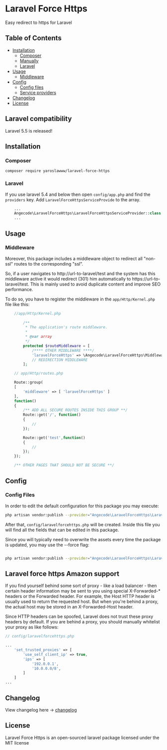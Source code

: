 # Laravel Force Https

Easy redirect to https for Laravel


## Table of Contents

- <a href="#installation">Installation</a>
    - <a href="#composer">Composer</a>
    - <a href="#manually">Manually</a>
    - <a href="#laravel">Laravel</a>
- <a href="#usage">Usage</a>
    - <a href="#middleware">Middleware</a>
- <a href="#config">Config</a>
    - <a href="#config-files">Config files</a>
    - <a href="#service-providers">Service providers</a>
- <a href="#changelog">Changelog</a>
- <a href="#license">License</a>

## Laravel compatibility

Laravel 5.5 is released!

## Installation

### Composer

    composer require yaroslawww/laravel-force-https
    
### Laravel

If you use laravel 5.4 and below then open `config/app.php` and find the `providers` key. Add `LaravelForceHttpsServiceProvide` to the array.

```php
	...
	Angecode\LaravelForceHttps\LaravelForceHttpsServiceProvider::class,
	...
```

## Usage

### Middleware

Moreover, this package includes a middleware object to redirect all "non-ssl" routes to the corresponding "ssl".

So, if a user navigates to http://url-to-laravel/test and the system has this middleware active it would redirect (301) him automatically to https://url-to-laravel/test. This is mainly used to avoid duplicate content and improve SEO performance.

To do so, you have to register the middleware in the `app/Http/Kernel.php` file like this:

```php
    //app/Http/Kernel.php
	
		/**
		 * The application's route middleware.
		 *
		 * @var array
		 */
		protected $routeMiddleware = [
			/**** OTHER MIDDLEWARE ****/
			'laravelForceHttps' => \Angecode\LaravelForceHttps\Middleware\LaravelForceHttpsMiddlewareRedirect::class,
			// REDIRECTION MIDDLEWARE
		];

```


```php
	// app/Http/routes.php

	Route::group(
	[
		'middleware' => [ 'laravelForceHttps' ]
	],
	function()
	{
		/** ADD ALL SECURE ROUTES INSIDE THIS GROUP **/
		Route::get('/', function()
		{
			//
		});

		Route::get('test',function()
		{
			//
		});
	});

	/** OTHER PAGES THAT SHOULD NOT BE SECURE **/

```

## Config

### Config Files

In order to edit the default configuration for this package you may execute:

```sh
php artisan vendor:publish --provider="Angecode\LaravelForceHttps\LaravelForceHttpsServiceProvider"
```

After that, `config/laravelforcehttps.php` will be created. Inside this file you will find all the fields that can be edited in this package.


Since you will typically need to overwrite the assets every time the package is updated, you may use the --force flag:
```sh

php artisan vendor:publish --provider="Angecode\LaravelForceHttps\LaravelForceHttpsServiceProvider" --force

```

## Laravel force https Amazon support 
If you find yourself behind some sort of proxy - like a load balancer - then certain header information may be sent to you using special X-Forwarded-* headers or the Forwarded header. For example, the Host HTTP header is usually used to return the requested host. But when you're behind a proxy, the actual host may be stored in an X-Forwarded-Host header.

Since HTTP headers can be spoofed, Laravel does not trust these proxy headers by default. If you are behind a proxy, you should manually whitelist your proxy as like follows:

```php
// config/laravelforcehttps.php

...
    'set_trusted_proxies' => [
        'use_self_client_ip' => true,
        'ips' => [
            '192.0.0.1',
            '10.0.0.0/8',
        ]
    ]
...

```

## Changelog
View changelog here -> [changelog](CHANGELOG.md)

## License

Laravel Force Https is an open-sourced laravel package licensed under the MIT license

